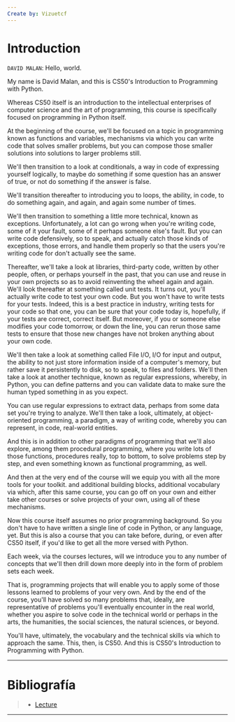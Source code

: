 ```yaml
---
Create by: Vizuetcf
---
```


# Introduction

``DAVID MALAN``: Hello, world.

My name is David Malan, and this is CS50's Introduction to Programming with Python. 

Whereas CS50 itself is an introduction to the intellectual enterprises of computer science and the art of programming, this course is specifically focused on programming in Python itself.

At the beginning of the course, we'll be focused on a topic in programming known as functions and variables, mechanisms via which you can write code that solves smaller problems, but you can compose those smaller solutions into solutions to larger problems still.

We'll then transition to a look at conditionals, a way in code of expressing yourself logically, to maybe do something if some question has an answer of true, or not
do something if the answer is false.

We'll transition thereafter to introducing you to loops, the ability, in code, to do something again, and again, and again some number of times. 

We'll then transition to something a little more technical, known as exceptions. Unfortunately, a lot can go wrong when you're writing code, some of it your fault, some of it perhaps someone else's fault. But you can write code defensively, so to speak, and actually catch those kinds of exceptions, those errors, and handle them properly so that the users you're writing code for don't actually see the same.

Thereafter, we'll take a look at libraries, third-party code, written by other people, often, or perhaps yourself in the past, that you can use and reuse in your own projects so as to avoid reinventing the wheel again and again. We'll look thereafter at something called unit tests. It turns out, you'll actually write code to test your own code. But you won't have to write tests for your tests. Indeed, this is a best practice in industry, writing tests for your code so that one, you can be sure that your code today is, hopefully, if your tests are correct, correct itself. But moreover, if you or someone else modifies your code tomorrow, or down the line, you can rerun those same tests to ensure that those new changes have not broken anything about your own code.

We'll then take a look at something called File I/O, I/O for input and output, the ability to not just store information inside of a computer's memory, but rather save it persistently to disk, so to speak, to files and folders. We'll then take a look at another technique, known as regular expressions, whereby, in Python, you can define patterns and you can validate data to make sure the human typed something in as you expect.

You can use regular expressions to extract data, perhaps from some data set you're trying to analyze. We'll then take a look, ultimately, at object-oriented programming, a paradigm, a way of writing code, whereby you can represent, in code, real-world entities.

And this is in addition to other paradigms of programming that we'll also explore, among them procedural programming, where you write lots of those functions, procedures really, top to bottom, to solve problems step by step, and even something known as functional programming, as well.

And then at the very end of the course will we equip you with all the more tools for your toolkit. and additional building blocks, additional vocabulary via which, after this same course, you can go off on your own and either take other courses or solve projects of your own, using all of these mechanisms.

Now this course itself assumes no prior programming background. So you don't have to have written a single line of code in Python, or any language, yet. But this is also a course that you can take before, during, or even after CS50 itself, if you'd like to get all the more versed with Python.

Each week, via the courses lectures, will we introduce you to any number of concepts that we'll then drill down more deeply into in the form of problem sets each week. 

That is, programming projects that will enable you to apply some of those lessons learned to problems of your very own. And by the end of the course, you'll have solved so many problems that, ideally, are representative of problems you'll eventually encounter in the real world, whether you aspire to solve code in the technical world or perhaps in the arts, the humanities, the social sciences, the natural sciences, or beyond.

You'll have, ultimately, the vocabulary and the technical skills via which to approach the same. This, then, is CS50. And this is CS50's Introduction to Programming with Python.


---


# Bibliografía

> * [Lecture](https://learning.edx.org/course/course-v1:HarvardX+CS50P+Python/block-v1:HarvardX+CS50P+Python+type@sequential+block@5c4566382df54814ba604df6369ca2fc/block-v1:HarvardX+CS50P+Python+type@vertical+block@8cbabae6d04047638c12604d810d127f)


---